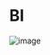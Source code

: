 # BI
![image](https://user-images.githubusercontent.com/101877617/196771500-c8d4738b-d2ba-40aa-bbba-8a4c4c87fbb5.png)
